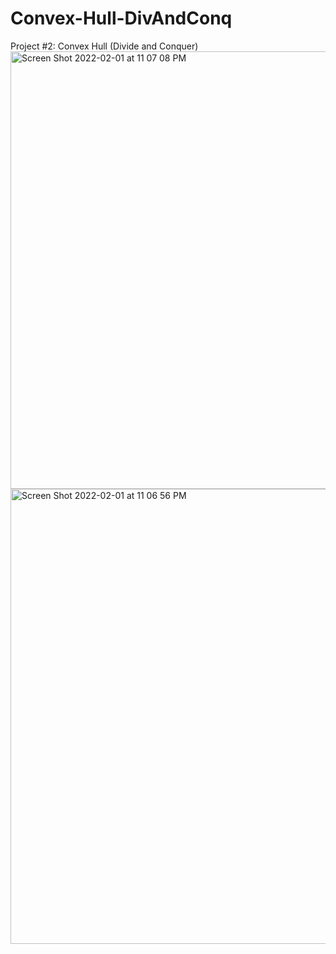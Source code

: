 # Convex-Hull-DivAndConq
Project #2: Convex Hull (Divide and Conquer)
<img width="700" alt="Screen Shot 2022-02-01 at 11 07 08 PM" src="https://user-images.githubusercontent.com/19986761/213782117-913dd25e-744c-42d4-baec-d3ea3dc42fc5.png">
<img width="728" alt="Screen Shot 2022-02-01 at 11 06 56 PM" src="https://user-images.githubusercontent.com/19986761/213782122-065a62cd-e251-44f1-8efb-978e2cb8d3a0.png">
